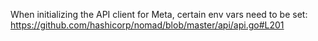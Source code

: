 When initializing the API client for Meta, certain env vars need to be set:
https://github.com/hashicorp/nomad/blob/master/api/api.go#L201
